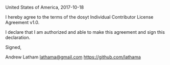 United States of America, 2017-10-18

I hereby agree to the terms of the dosyt Individual Contributor License Agreement v1.0.

I declare that I am authorized and able to make this agreement and sign this declaration.

Signed,

Andrew Latham lathama@gmail.com https://github.com/lathama

